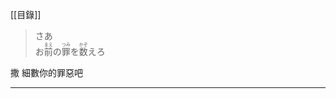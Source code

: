 [[目錄]]
> <div>さあ</div><div>お<ruby><rb>前</rb><rt>まえ</rt></ruby>の<ruby><rb>罪</rb><rt>つみ</rt></ruby>を<ruby><rb>数</rb><rt>かぞ</rt></ruby>えろ</div>

撒		細數你的罪惡吧	

---